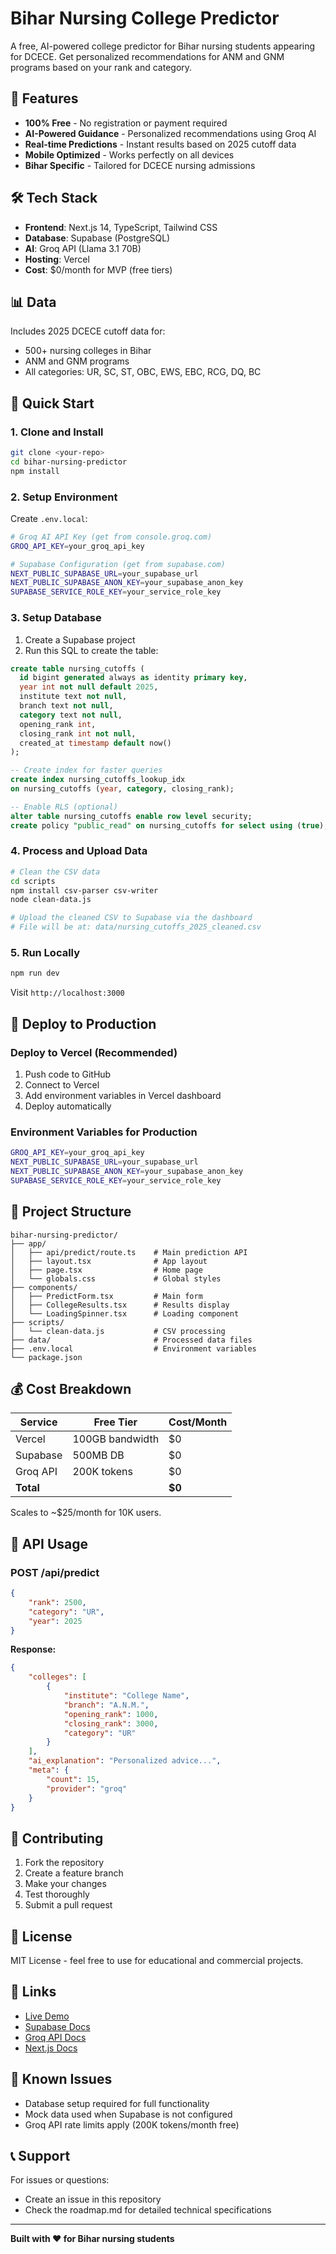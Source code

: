 # Bihar Nursing College Predictor

A free, AI-powered college predictor for Bihar nursing students appearing for DCECE. Get personalized recommendations for ANM and GNM programs based on your rank and category.

## 🚀 Features

- **100% Free** - No registration or payment required
- **AI-Powered Guidance** - Personalized recommendations using Groq AI
- **Real-time Predictions** - Instant results based on 2025 cutoff data
- **Mobile Optimized** - Works perfectly on all devices
- **Bihar Specific** - Tailored for DCECE nursing admissions

## 🛠️ Tech Stack

- **Frontend**: Next.js 14, TypeScript, Tailwind CSS
- **Database**: Supabase (PostgreSQL)
- **AI**: Groq API (Llama 3.1 70B)
- **Hosting**: Vercel
- **Cost**: $0/month for MVP (free tiers)

## 📊 Data

Includes 2025 DCECE cutoff data for:

- 500+ nursing colleges in Bihar
- ANM and GNM programs
- All categories: UR, SC, ST, OBC, EWS, EBC, RCG, DQ, BC

## 🚀 Quick Start

### 1. Clone and Install

```bash
git clone <your-repo>
cd bihar-nursing-predictor
npm install
```

### 2. Setup Environment

Create `.env.local`:

```bash
# Groq AI API Key (get from console.groq.com)
GROQ_API_KEY=your_groq_api_key

# Supabase Configuration (get from supabase.com)
NEXT_PUBLIC_SUPABASE_URL=your_supabase_url
NEXT_PUBLIC_SUPABASE_ANON_KEY=your_supabase_anon_key
SUPABASE_SERVICE_ROLE_KEY=your_service_role_key
```

### 3. Setup Database

1. Create a Supabase project
2. Run this SQL to create the table:

```sql
create table nursing_cutoffs (
  id bigint generated always as identity primary key,
  year int not null default 2025,
  institute text not null,
  branch text not null,
  category text not null,
  opening_rank int,
  closing_rank int not null,
  created_at timestamp default now()
);

-- Create index for faster queries
create index nursing_cutoffs_lookup_idx
on nursing_cutoffs (year, category, closing_rank);

-- Enable RLS (optional)
alter table nursing_cutoffs enable row level security;
create policy "public_read" on nursing_cutoffs for select using (true);
```

### 4. Process and Upload Data

```bash
# Clean the CSV data
cd scripts
npm install csv-parser csv-writer
node clean-data.js

# Upload the cleaned CSV to Supabase via the dashboard
# File will be at: data/nursing_cutoffs_2025_cleaned.csv
```

### 5. Run Locally

```bash
npm run dev
```

Visit `http://localhost:3000`

## 🚀 Deploy to Production

### Deploy to Vercel (Recommended)

1. Push code to GitHub
2. Connect to Vercel
3. Add environment variables in Vercel dashboard
4. Deploy automatically

### Environment Variables for Production

```bash
GROQ_API_KEY=your_groq_api_key
NEXT_PUBLIC_SUPABASE_URL=your_supabase_url
NEXT_PUBLIC_SUPABASE_ANON_KEY=your_supabase_anon_key
SUPABASE_SERVICE_ROLE_KEY=your_service_role_key
```

## 📁 Project Structure

```
bihar-nursing-predictor/
├── app/
│   ├── api/predict/route.ts    # Main prediction API
│   ├── layout.tsx              # App layout
│   ├── page.tsx                # Home page
│   └── globals.css             # Global styles
├── components/
│   ├── PredictForm.tsx         # Main form
│   ├── CollegeResults.tsx      # Results display
│   └── LoadingSpinner.tsx      # Loading component
├── scripts/
│   └── clean-data.js           # CSV processing
├── data/                       # Processed data files
├── .env.local                  # Environment variables
└── package.json
```

## 💰 Cost Breakdown

| Service   | Free Tier       | Cost/Month |
| --------- | --------------- | ---------- |
| Vercel    | 100GB bandwidth | $0         |
| Supabase  | 500MB DB        | $0         |
| Groq API  | 200K tokens     | $0         |
| **Total** |                 | **$0**     |

Scales to ~$25/month for 10K users.

## 🔧 API Usage

### POST /api/predict

```json
{
	"rank": 2500,
	"category": "UR",
	"year": 2025
}
```

**Response:**

```json
{
	"colleges": [
		{
			"institute": "College Name",
			"branch": "A.N.M.",
			"opening_rank": 1000,
			"closing_rank": 3000,
			"category": "UR"
		}
	],
	"ai_explanation": "Personalized advice...",
	"meta": {
		"count": 15,
		"provider": "groq"
	}
}
```

## 🤝 Contributing

1. Fork the repository
2. Create a feature branch
3. Make your changes
4. Test thoroughly
5. Submit a pull request

## 📄 License

MIT License - feel free to use for educational and commercial projects.

## 🔗 Links

- [Live Demo](your-vercel-url)
- [Supabase Docs](https://supabase.com/docs)
- [Groq API Docs](https://console.groq.com/docs)
- [Next.js Docs](https://nextjs.org/docs)

## 🐛 Known Issues

- Database setup required for full functionality
- Mock data used when Supabase is not configured
- Groq API rate limits apply (200K tokens/month free)

## 📞 Support

For issues or questions:

- Create an issue in this repository
- Check the roadmap.md for detailed technical specifications

---

**Built with ❤️ for Bihar nursing students**
